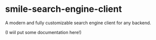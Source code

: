 smile-search-engine-client
==========================

A modern and fully customizable search engine client for any backend.

(I wiil put some documentation here!)
